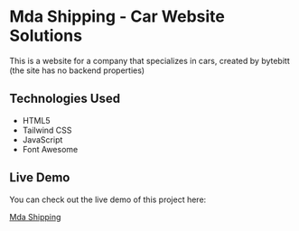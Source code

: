 # Mda Shipping - Car Website Solutions
This is a website for a company that specializes in cars, created by bytebitt (the site has no backend properties)

## Technologies Used

- HTML5  
- Tailwind CSS  
- JavaScript  
- Font Awesome

## Live Demo

You can check out the live demo of this project here:

[Mda Shipping](https://your-demo-link.com)
